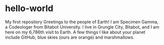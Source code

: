 # hello-world
My first repository
Greetings to the people of Earth! I am Specimen Gamma, a Codeologer from Bitabot University. I live in Grungle City, Bitabot, and I am here on my 6,786th visit to Earth. A few things I like about your planet include GitHub, blue skies (ours are orange) and marshmallows.
